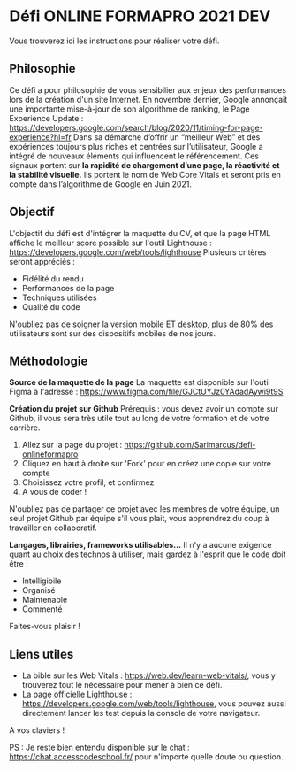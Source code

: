 
# Défi ONLINE FORMAPRO 2021 DEV
Vous trouverez ici les instructions pour réaliser votre défi.

## Philosophie
Ce défi a pour philosophie de vous sensibilier aux enjeux des performances lors de la création d'un site Internet. 
En novembre dernier, Google annonçait une importante mise-à-jour de son algorithme de ranking, le Page Experience Update : https://developers.google.com/search/blog/2020/11/timing-for-page-experience?hl=fr
Dans sa démarche d’offrir un “meilleur Web” et des expériences toujours plus riches et centrées sur l’utilisateur, Google a intégré de nouveaux éléments qui influencent le référencement. Ces signaux portent sur **la rapidité de chargement d’une page, la réactivité et la stabilité visuelle.**  Ils portent le nom de Web Core Vitals et seront pris en compte dans l’algorithme de Google en Juin 2021.


## Objectif
L'objectif du défi est d'intégrer la maquette du CV, et que la page HTML affiche le meilleur score possible sur l'outil Lighthouse : https://developers.google.com/web/tools/lighthouse
Plusieurs critères seront appréciés : 

 - Fidélité du rendu
 - Performances de la page
 - Techniques utilisées
 - Qualité du code

N'oubliez pas de soigner la version mobile ET desktop, plus de 80% des utilisateurs sont sur des dispositifs mobiles de nos jours.  

## Méthodologie 

**Source de la maquette de la page**
La maquette est disponible sur l'outil Figma à l'adresse : https://www.figma.com/file/GJCtUYJz0YAdadAywi9t9S

**Création du projet sur Github**
Prérequis : vous devez avoir un compte sur Github, il vous sera très utile tout au long de votre formation et de votre carrière. 

 1. Allez sur la page du projet : https://github.com/Sarimarcus/defi-onlineformapro
 2. Cliquez en haut à droite sur 'Fork' pour en créez une copie sur votre compte
 3. Choisissez votre profil, et confirmez
 4. A vous de coder !

N'oubliez pas de partager ce projet avec les membres de votre équipe, un seul projet Github par équipe s'il vous plait, vous apprendrez du coup à travailler en collaboratif.

**Langages, librairies, frameworks utilisables...**
Il n'y a aucune exigence quant au choix des technos à utiliser, mais gardez à l'esprit que le code doit être :

 - Intelligibile 
 - Organisé
 - Maintenable 
 - Commenté

Faites-vous plaisir !

## Liens utiles

 - La bible sur les Web Vitals : https://web.dev/learn-web-vitals/, vous y trouverez tout le nécessaire pour mener à bien ce défi.
 - La page officielle Lighthouse : https://developers.google.com/web/tools/lighthouse, vous pouvez aussi directement lancer les test depuis la console de votre navigateur.

A vos claviers ! 

PS : Je reste bien entendu disponible sur le chat : https://chat.accesscodeschool.fr/ pour n'importe quelle doute ou question.
